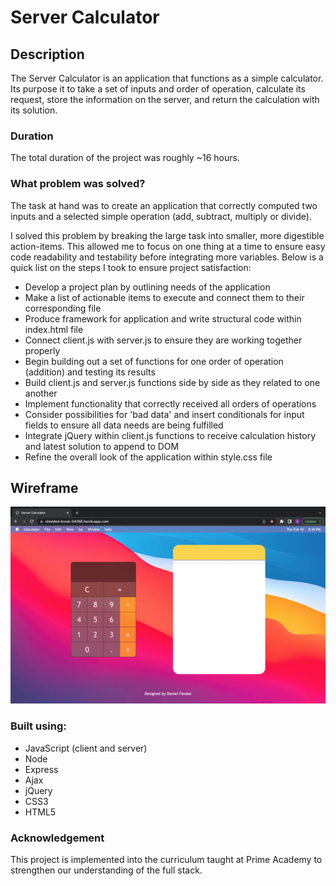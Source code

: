 # Server Calculator

## Description

The Server Calculator is an application that functions as a simple calculator. Its purpose it to take a set of inputs and order of operation, calculate its request, store the information on the server, and return the calculation with its solution. 

### Duration 

The total duration of the project was roughly ~16 hours. 

### What problem was solved? 

The task at hand was to create an application that correctly computed two inputs and a selected simple operation (add, subtract, multiply or divide).

I solved this problem by breaking the large task into smaller, more digestible action-items. This allowed me to focus on one thing at a time to ensure easy code readability and testability before integrating more variables. Below is a quick list on the steps I took to ensure project satisfaction:

- Develop a project plan by outlining needs of the application
- Make a list of actionable items to execute and connect them to their corresponding file
- Produce framework for application and write structural code within index.html file
- Connect client.js with server.js to ensure they are working together properly
- Begin building out a set of functions for one order of operation (addition) and testing its results
- Build client.js and server.js functions side by side as they related to one another
- Implement functionality that correctly received all orders of operations
- Consider possibilities for 'bad data' and insert conditionals for input fields to ensure all data needs are being fulfilled
- Integrate jQuery within client.js functions to receive calculation history and latest solution to append to DOM
- Refine the overall look of the application within style.css file

## Wireframe

![Wireframe](/images/calculator-wireframe.png)

### Built using:
- JavaScript (client and server)
- Node
- Express
- Ajax
- jQuery 
- CSS3 
- HTML5   

### Acknowledgement

This project is implemented into the curriculum taught at Prime Academy to strengthen our understanding of the full stack.